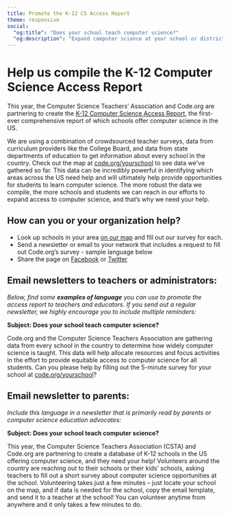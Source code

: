 ```yaml
---
title: Promote the K-12 CS Access Report
theme: responsive
social:
  "og:title": "Does your school teach computer science?"
  "og:description": "Expand computer science at your school or district. Join the thousands of schools who have already incorporated high quality computer science education into their curriculum and provide opportunities for the students in your local area."
---  
```

# Help us compile the  K-12 Computer Science Access Report

This year, the Computer Science Teachers’ Association and Code.org are partnering to create the [K-12 Computer Science Access Report](https://code.org/yourschool/about), the first-ever comprehensive report of which schools offer computer science in the US. 

We are using a combination of crowdsourced teacher surveys, data from curriculum providers like the College Board, and data from state departments of education to get information about every school in the country. Check out the map at [code.org/yourschool](https://code.org/yourschool#map) to see data we've gathered so far. This data can be incredibly powerful in identifying which areas across the US need help and will ultimately help provide opportunities for students to learn computer science. The more robust the data we compile, the more schools and students we can reach in our efforts to expand access to computer science, and that’s why we need your help. 

## How can you or your organization help?

* Look up schools in your area [on our map](https://code.org/yourschool#map) and fill out our survey for each.
* Send a newsletter or email to your network that includes a request to fill out Code.org’s survey - sample language below
* Share the page on [Facebook](https://www.facebook.com/sharer/sharer.php?u=https%3A%2F%2Fcode.org%2Fyourschool) or [Twitter](https://twitter.com/intent/tweet?related=codeorg&text=Does+your+school+teach+computer+science%3F+Expand+computer+science+at+your+school+or+district.+%40codeorg&url=https%3A%2F%2Fcode.org%2Fyourschool)

## Email newsletters to teachers or administrators:

_Below, find some **examples of language** you can use to promote the access report to teachers and educators. If you send out a regular newsletter, we highly encourage you to include multiple reminders:_

__Subject: Does your school teach computer science?__

Code.org and the Computer Science Teachers Association are gathering data from every school in the country to determine how widely computer science is taught. This data will help allocate resources and focus activities in the effort to provide equitable access to computer science for all students. Can you please help by filling out the 5-minute survey for your school at [code.org/yourschool](https://code.org/yourschool#map)?

## Email newsletter to parents:

_Include this language in a newsletter that is primarily read by parents or computer science education advocates:_

__Subject: Does your school teach computer science?__

This year, the Computer Science Teachers Association (CSTA) and Code.org are partnering to create a database of K-12 schools in the US offering computer science, and they need your help! Volunteers around the country are reaching out to their schools or their kids’ schools,  asking teachers to fill out a short survey about computer science opportunities at the school. Volunteering takes just a few minutes – just locate your school on the map, and if data is needed for the school, copy the email template, and send it to a teacher at the school! You can volunteer anytime from anywhere and it only takes a few minutes to do.

